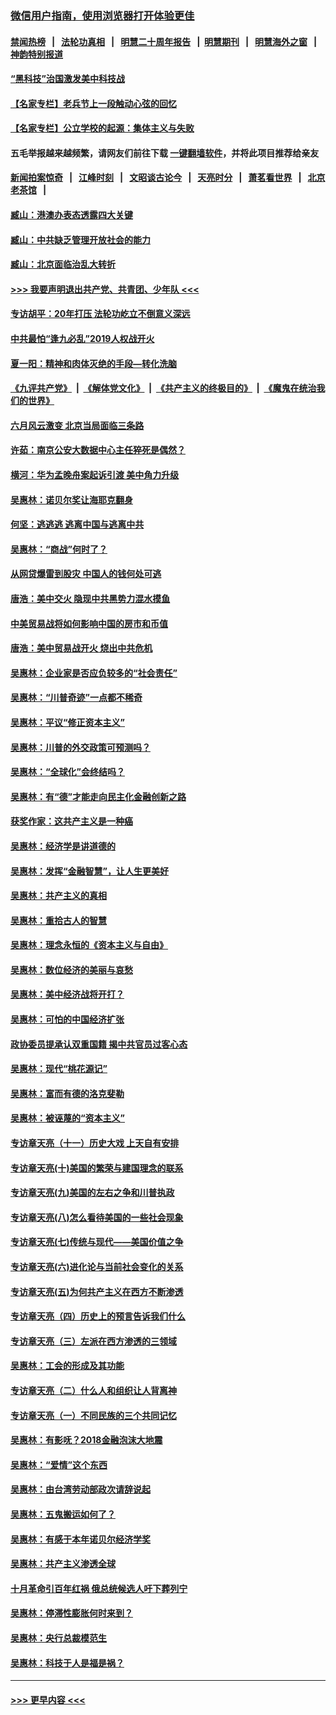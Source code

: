 ### [微信用户指南，使用浏览器打开体验更佳](https://github.com/gfw-breaker/banned-news1/blob/master/indexes/wechat-guide.md?t=0)
#### [禁闻热榜](热点新闻.md?t=0)  &nbsp;&nbsp;|&nbsp;&nbsp; [法轮功真相](https://github.com/gfw-breaker/truth/blob/master/README.md?t=0) &nbsp;&nbsp;|&nbsp;&nbsp; [明慧二十周年报告](https://github.com/gfw-breaker/mh-reports/blob/master/README.md?t=0) &nbsp;&nbsp;|&nbsp;&nbsp;[明慧期刊](https://github.com/gfw-breaker/mh-qikan) &nbsp;&nbsp;|&nbsp;&nbsp; [明慧海外之窗](https://github.com/gfw-breaker/mh-news/blob/master/README.md?t=0) &nbsp;&nbsp;|&nbsp;&nbsp; [神韵特别报道](https://github.com/gfw-breaker/mh-news/blob/master/shenyun.md?t=0)
#### [“黑科技”治国激发美中科技战](../pages/nsc423/n11638056.md?t=02040522) 
#### [【名家专栏】老兵节上一段触动心弦的回忆](../pages/nsc423/n11646016.md?t=02040522) 
#### [【名家专栏】公立学校的起源：集体主义与失败](../pages/nsc423/n11601833.md?t=02040522) 
#### 五毛举报越来越频繁，请网友们前往下载 [一键翻墙软件](https://github.com/gfw-breaker/ssr-accounts)，并将此项目推荐给亲友
#### [新闻拍案惊奇](https://github.com/gfw-breaker/banned-news1/blob/master/pages/link4.md) &nbsp;&nbsp;|&nbsp;&nbsp; [江峰时刻](https://github.com/gfw-breaker/banned-news1/blob/master/pages/link4.md) &nbsp;&nbsp;|&nbsp;&nbsp; [文昭谈古论今](https://github.com/gfw-breaker/banned-news1/blob/master/pages/link4.md) &nbsp;&nbsp;|&nbsp;&nbsp; [天亮时分](https://github.com/gfw-breaker/banned-news1/blob/master/pages/link4.md) &nbsp;&nbsp;|&nbsp;&nbsp; [萧茗看世界](https://github.com/gfw-breaker/banned-news1/blob/master/pages/link4.md) &nbsp;&nbsp;|&nbsp;&nbsp; [北京老茶馆](https://github.com/gfw-breaker/banned-news1/blob/master/pages/link4.md) &nbsp;&nbsp;|&nbsp;&nbsp; 
#### [臧山：港澳办表态透露四大关键](../pages/nsc423/n11421628.md?t=02040522) 
#### [臧山：中共缺乏管理开放社会的能力](../pages/nsc423/n11407457.md?t=02040522) 
#### [臧山：北京面临治乱大转折](../pages/nsc423/n11406895.md?t=02040522) 
#### [>>> 我要声明退出共产党、共青团、少年队 <<<](https://github.com/begood0513/goodnews/blob/master/quit/letter.md) 
#### [专访胡平：20年打压 法轮功屹立不倒意义深远](../pages/nsc423/n11398800.md?t=02040522) 
#### [中共最怕“逢九必乱”2019人权战开火](../pages/nsc423/n11385248.md?t=02040522) 
#### [夏一阳：精神和肉体灭绝的手段—转化洗脑](../pages/nsc423/n11368250.md?t=02040522) 
#### [《九评共产党》](https://github.com/begood0513/9ping.md/blob/master/README.md) &nbsp;|&nbsp; [《解体党文化》](../../../../jtdwh.md/blob/master/README.md)  &nbsp;|&nbsp; [《共产主义的终极目的》](../../../../gczydzjmd.md/blob/master/README.md) &nbsp;|&nbsp; [《魔鬼在统治我们的世界》](../../../../mgztzwmdsj.md/blob/master/README.md) 
#### [六月风云激变 北京当局面临三条路](../pages/nsc423/n11313668.md?t=02040522) 
#### [许茹：南京公安大数据中心主任猝死是偶然？](../pages/nsc423/n11064744.md?t=02040522) 
#### [横河：华为孟晚舟案起诉引渡 美中角力升级](../pages/nsc423/n11027230.md?t=02040522) 
#### [吴惠林：诺贝尔奖让海耶克翻身](../pages/nsc423/n10890049.md?t=02040522) 
#### [何坚：逃逃逃 逃离中国与逃离中共](../pages/nsc423/n10592891.md?t=02040522) 
#### [吴惠林：“商战”何时了？](../pages/nsc423/n10573558.md?t=02040522) 
#### [从网贷爆雷到股灾 中国人的钱何处可逃](../pages/nsc423/n10572800.md?t=02040522) 
#### [唐浩：美中交火 隐现中共黑势力混水摸鱼](../pages/nsc423/n10544040.md?t=02040522) 
#### [中美贸易战将如何影响中国的房市和币值](../pages/nsc423/n10543697.md?t=02040522) 
#### [唐浩：美中贸易战开火 烧出中共危机](../pages/nsc423/n10540126.md?t=02040522) 
#### [吴惠林：企业家是否应负较多的“社会责任”](../pages/nsc423/n10535022.md?t=02040522) 
#### [吴惠林：“川普奇迹”一点都不稀奇](../pages/nsc423/n10512808.md?t=02040522) 
#### [吴惠林：平议“修正资本主义”](../pages/nsc423/n10495724.md?t=02040522) 
#### [吴惠林：川普的外交政策可预测吗？](../pages/nsc423/n10462387.md?t=02040522) 
#### [吴惠林：“全球化”会终结吗？](../pages/nsc423/n10452838.md?t=02040522) 
#### [吴惠林：有“德”才能走向民主化金融创新之路](../pages/nsc423/n10432292.md?t=02040522) 
#### [获奖作家：这共产主义是一种癌](../pages/nsc423/n10431541.md?t=02040522) 
#### [吴惠林：经济学是讲道德的](../pages/nsc423/n10398014.md?t=02040522) 
#### [吴惠林：发挥“金融智慧”，让人生更美好](../pages/nsc423/n10375019.md?t=02040522) 
#### [吴惠林：共产主义的真相](../pages/nsc423/n10351394.md?t=02040522) 
#### [吴惠林：重拾古人的智慧](../pages/nsc423/n10337691.md?t=02040522) 
#### [吴惠林：理念永恒的《资本主义与自由》](../pages/nsc423/n10316274.md?t=02040522) 
#### [吴惠林：数位经济的美丽与哀愁](../pages/nsc423/n10292946.md?t=02040522) 
#### [吴惠林：美中经济战将开打？](../pages/nsc423/n10258825.md?t=02040522) 
#### [吴惠林：可怕的中国经济扩张](../pages/nsc423/n10219147.md?t=02040522) 
#### [政协委员提承认双重国籍 揭中共官员过客心态](../pages/nsc423/n10208809.md?t=02040522) 
#### [吴惠林：现代“桃花源记”](../pages/nsc423/n10185234.md?t=02040522) 
#### [吴惠林：富而有德的洛克斐勒](../pages/nsc423/n10142264.md?t=02040522) 
#### [吴惠林：被诬蔑的“资本主义”](../pages/nsc423/n10124816.md?t=02040522) 
#### [专访章天亮（十一）历史大戏 上天自有安排](../pages/nsc423/n10094905.md?t=02040522) 
#### [专访章天亮(十)美国的繁荣与建国理念的联系](../pages/nsc423/n10094899.md?t=02040522) 
#### [专访章天亮(九)美国的左右之争和川普执政](../pages/nsc423/n10094889.md?t=02040522) 
#### [专访章天亮(八)怎么看待美国的一些社会现象](../pages/nsc423/n10094857.md?t=02040522) 
#### [专访章天亮(七)传统与现代——美国价值之争](../pages/nsc423/n10093140.md?t=02040522) 
#### [专访章天亮(六)进化论与当前社会变化的关系](../pages/nsc423/n10092036.md?t=02040522) 
#### [专访章天亮(五)为何共产主义在西方不断渗透](../pages/nsc423/n10083620.md?t=02040522) 
#### [专访章天亮（四）历史上的预言告诉我们什么](../pages/nsc423/n10083606.md?t=02040522) 
#### [专访章天亮（三）左派在西方渗透的三领域](../pages/nsc423/n10081115.md?t=02040522) 
#### [吴惠林：工会的形成及其功能](../pages/nsc423/n10080633.md?t=02040522) 
#### [专访章天亮（二）什么人和组织让人背离神](../pages/nsc423/n10076637.md?t=02040522) 
#### [专访章天亮（一）不同民族的三个共同记忆](../pages/nsc423/n10074188.md?t=02040522) 
#### [吴惠林：有影呒？2018金融泡沫大地震](../pages/nsc423/n10040534.md?t=02040522) 
#### [吴惠林：“爱情”这个东西](../pages/nsc423/n10019423.md?t=02040522) 
#### [吴惠林：由台湾劳动部政次请辞说起](../pages/nsc423/n9979679.md?t=02040522) 
#### [吴惠林：五鬼搬运如何了？](../pages/nsc423/n9925338.md?t=02040522) 
#### [吴惠林：有感于本年诺贝尔经济学奖](../pages/nsc423/n9871883.md?t=02040522) 
#### [吴惠林：共产主义渗透全球](../pages/nsc423/n9812748.md?t=02040522) 
#### [十月革命引百年红祸 俄总统候选人吁下葬列宁](../pages/nsc423/n9810182.md?t=02040522) 
#### [吴惠林：停滞性膨胀何时来到？](../pages/nsc423/n9764136.md?t=02040522) 
#### [吴惠林：央行总裁模范生](../pages/nsc423/n9728134.md?t=02040522) 
#### [吴惠林：科技于人是福是祸？](../pages/nsc423/n9672982.md?t=02040522) 

----
#### [ >>> 更早内容 <<< ](../indexes/nsc423-earlier.md)
